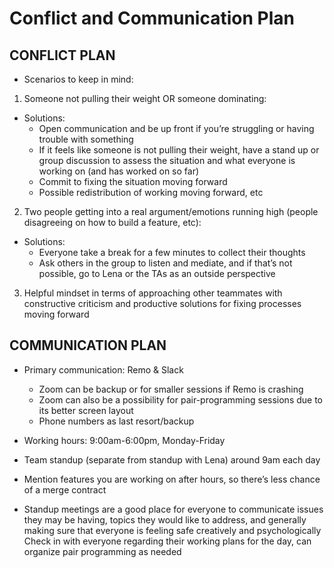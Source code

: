 # Conflict and Communication Plan

## CONFLICT PLAN

* Scenarios to keep in mind:

1. Someone not pulling their weight OR someone dominating:
  * Solutions:
      - Open communication and be up front if you’re struggling or having trouble with something
      - If it feels like someone is not pulling their weight, have a stand up or group discussion to assess the situation and what everyone is working on (and has worked on so far)
      - Commit to fixing the situation moving forward
      - Possible redistribution of working moving forward, etc

2. Two people getting into a real argument/emotions running high (people disagreeing on how to build a feature, etc):
  * Solutions: 
      - Everyone take a break for a few minutes to collect their thoughts
      - Ask others in the group to listen and mediate, and if that’s not possible, go to Lena or the TAs as an outside perspective

3. Helpful mindset in terms of approaching other teammates with constructive criticism and productive solutions for fixing processes moving forward

## COMMUNICATION PLAN

* Primary communication: Remo & Slack
  - Zoom can be backup or for smaller sessions if Remo is crashing
  - Zoom can also be a possibility for pair-programming sessions due to its better screen layout
  - Phone numbers as last resort/backup

* Working hours: 9:00am-6:00pm, Monday-Friday
* Team standup (separate from standup with Lena) around 9am each day
* Mention features you are working on after hours, so there’s less chance of a merge contract

* Standup meetings are a good place for everyone to communicate issues they may be having, topics they would like to address, and generally making sure that everyone is feeling safe creatively and psychologically
Check in with everyone regarding their working plans for the day, can organize pair programming as needed
